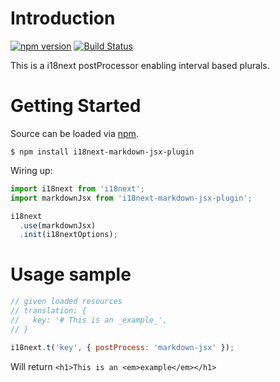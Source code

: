 # Introduction

[![npm version](https://badge.fury.io/js/i18next-markdown-jsx-plugin.svg)](https://badge.fury.io/js/i18next-markdown-jsx-plugin)
[![Build Status](https://travis-ci.org/roprgm/i18next-markdown-jsx.svg?branch=master)](https://travis-ci.org/roprgm/i18next-markdown-jsx)

This is a i18next postProcessor enabling interval based plurals.

# Getting Started

Source can be loaded via [npm](https://www.npmjs.com/package/i18next-markdown-jsx-plugin).

```
$ npm install i18next-markdown-jsx-plugin
```

Wiring up:

```js
import i18next from 'i18next';
import markdownJsx from 'i18next-markdown-jsx-plugin';

i18next
  .use(markdownJsx)
  .init(i18nextOptions);
```

# Usage sample

```js
// given loaded resources
// translation: {
//   key: '# This is an _example_',
// }

i18next.t('key', { postProcess: 'markdown-jsx' });
```

Will return `<h1>This is an <em>example</em></h1>`




